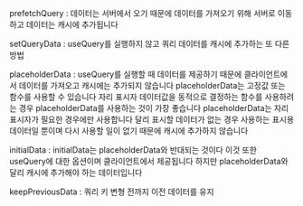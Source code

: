 prefetchQuery : 데이터는 서버에서 오기 때문에 데이터를 가져오기 위해 서버로 이동하고 데이터는 캐시에 추가됩니다

setQueryData : useQuery를 실행하지 않고 쿼리 데이터를 캐시에 추가하는 또 다른 방법

placeholderData : useQuery를 실행할 때 데이터를 제공하기 때문에 클라이언트에서 데이터를 가져오고 캐시에는 추가되지 않습니다 placeholderData는 고정값 또는 함수를 사용할 수 있습니다 자리 표시자 데이터값을 동적으로 결정하는 함수를 사용하려는 경우 placeholderData를 사용하는 것이 가장 좋습니다 placeholderData는 자리 표시자가 필요한 경우에만 사용합니다 달리 표시할 데이터가 없는 경우 사용하는 표시용 데이터일 뿐이며 다시 사용할 일이 없기 때문에 캐시에 추가하지 않습니다

initialData : initialData는 placeholderData와 반대되는 것이다 이것 또한 useQuery에 대한 옵션이며 클라이언트에서 제공됩니다 하지만 placeholderData와 달리 캐시에 추가해야 하는 데이터입니다

keepPreviousData : 쿼리 키 변형 전까지 이전 데이터를 유지

